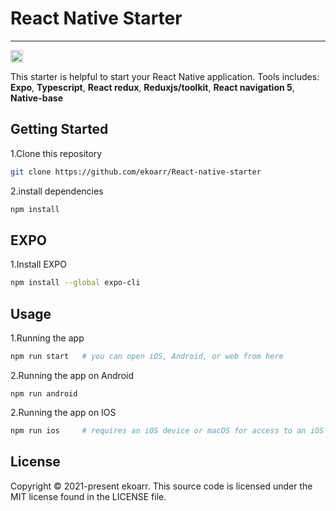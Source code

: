 # React Native Starter
___
<a href="http://www.typescriptlang.org/"><img src="https://img.shields.io/badge/%3C%2F%3E-TypeScript-%230074c1.svg?style=flat-square" height="20"></a>

This starter is helpful to start your React Native application. Tools includes:
**Expo**, **Typescript**, **React redux**, **Reduxjs/toolkit**, **React navigation 5**, **Native-base**


## Getting Started

1.Clone this repository
```bash
git clone https://github.com/ekoarr/React-native-starter
```
2.install dependencies 
```bash
npm install
```

## EXPO
1.Install EXPO
```bash
npm install --global expo-cli
```

## Usage 
1.Running the app
```bash
npm run start   # you can open iOS, Android, or web from here
```
2.Running the app on Android
```
npm run android
```

2.Running the app on IOS
```bash
npm run ios     # requires an iOS device or macOS for access to an iOS simulator
```

## License
Copyright © 2021-present ekoarr. This source code is licensed under the MIT license found in the LICENSE file.